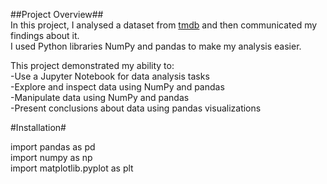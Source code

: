 ##Project Overview##  
In this project, I analysed a dataset from [tmdb](https://www.kaggle.com/datasets/tmdb/tmdb-movie-metadata) and then communicated my findings about it.  
I used Python libraries NumPy and pandas to make my analysis easier.  

This project demonstrated my ability to:  
-Use a Jupyter Notebook for data analysis tasks  
-Explore and inspect data using NumPy and pandas  
-Manipulate data using NumPy and pandas  
-Present conclusions about data using pandas visualizations  


#Installation#  

import pandas as pd  
import numpy as np  
import matplotlib.pyplot as plt  
